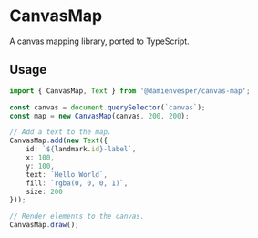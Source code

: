 # CanvasMap
A canvas mapping library, ported to TypeScript.

## Usage
```ts
import { CanvasMap, Text } from '@damienvesper/canvas-map';

const canvas = document.querySelector(`canvas`);
const map = new CanvasMap(canvas, 200, 200);

// Add a text to the map.
CanvasMap.add(new Text({
    id: `${landmark.id}-label`,
    x: 100,
    y: 100,
    text: `Hello World`,
    fill: `rgba(0, 0, 0, 1)`,
    size: 200
}));

// Render elements to the canvas.
CanvasMap.draw();
```
